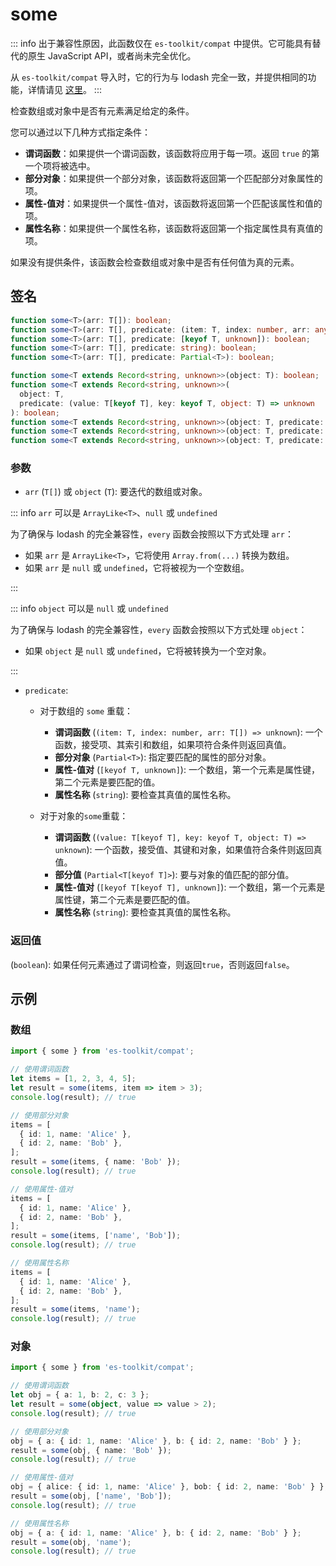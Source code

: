 # some

::: info
出于兼容性原因，此函数仅在 `es-toolkit/compat` 中提供。它可能具有替代的原生 JavaScript API，或者尚未完全优化。

从 `es-toolkit/compat` 导入时，它的行为与 lodash 完全一致，并提供相同的功能，详情请见 [这里](../../../compatibility.md)。
:::

检查数组或对象中是否有元素满足给定的条件。

您可以通过以下几种方式指定条件：

- **谓词函数**：如果提供一个谓词函数，该函数将应用于每一项。返回 `true` 的第一个项将被选中。
- **部分对象**：如果提供一个部分对象，该函数将返回第一个匹配部分对象属性的项。
- **属性-值对**：如果提供一个属性-值对，该函数将返回第一个匹配该属性和值的项。
- **属性名称**：如果提供一个属性名称，该函数将返回第一个指定属性具有真值的项。

如果没有提供条件，该函数会检查数组或对象中是否有任何值为真的元素。

## 签名

```typescript
function some<T>(arr: T[]): boolean;
function some<T>(arr: T[], predicate: (item: T, index: number, arr: any) => unknown): boolean;
function some<T>(arr: T[], predicate: [keyof T, unknown]): boolean;
function some<T>(arr: T[], predicate: string): boolean;
function some<T>(arr: T[], predicate: Partial<T>): boolean;

function some<T extends Record<string, unknown>>(object: T): boolean;
function some<T extends Record<string, unknown>>(
  object: T,
  predicate: (value: T[keyof T], key: keyof T, object: T) => unknown
): boolean;
function some<T extends Record<string, unknown>>(object: T, predicate: Partial<T[keyof T]>): boolean;
function some<T extends Record<string, unknown>>(object: T, predicate: [keyof T[keyof T], unknown]): boolean;
function some<T extends Record<string, unknown>>(object: T, predicate: string): boolean;
```

### 参数

- `arr` (`T[]`) 或 `object` (`T`): 要迭代的数组或对象。

::: info `arr` 可以是 `ArrayLike<T>`、`null` 或 `undefined`

为了确保与 lodash 的完全兼容性，`every` 函数会按照以下方式处理 `arr`：

- 如果 `arr` 是 `ArrayLike<T>`，它将使用 `Array.from(...)` 转换为数组。
- 如果 `arr` 是 `null` 或 `undefined`，它将被视为一个空数组。

:::

::: info `object` 可以是 `null` 或 `undefined`

为了确保与 lodash 的完全兼容性，`every` 函数会按照以下方式处理 `object`：

- 如果 `object` 是 `null` 或 `undefined`，它将被转换为一个空对象。

:::

- `predicate`:

  - 对于数组的 `some` 重载：

    - **谓词函数** (`(item: T, index: number, arr: T[]) => unknown`): 一个函数，接受项、其索引和数组，如果项符合条件则返回真值。
    - **部分对象** (`Partial<T>`): 指定要匹配的属性的部分对象。
    - **属性-值对** (`[keyof T, unknown]`): 一个数组，第一个元素是属性键，第二个元素是要匹配的值。
    - **属性名称** (`string`): 要检查其真值的属性名称。

  - 对于对象的`some`重载：

    - **谓词函数** (`(value: T[keyof T], key: keyof T, object: T) => unknown`): 一个函数，接受值、其键和对象，如果值符合条件则返回真值。
    - **部分值** (`Partial<T[keyof T]>`): 要与对象的值匹配的部分值。
    - **属性-值对** (`[keyof T[keyof T], unknown]`): 一个数组，第一个元素是属性键，第二个元素是要匹配的值。
    - **属性名称** (`string`): 要检查其真值的属性名称。

### 返回值

(`boolean`): 如果任何元素通过了谓词检查，则返回`true`，否则返回`false`。

## 示例

### 数组

```typescript
import { some } from 'es-toolkit/compat';

// 使用谓词函数
let items = [1, 2, 3, 4, 5];
let result = some(items, item => item > 3);
console.log(result); // true

// 使用部分对象
items = [
  { id: 1, name: 'Alice' },
  { id: 2, name: 'Bob' },
];
result = some(items, { name: 'Bob' });
console.log(result); // true

// 使用属性-值对
items = [
  { id: 1, name: 'Alice' },
  { id: 2, name: 'Bob' },
];
result = some(items, ['name', 'Bob']);
console.log(result); // true

// 使用属性名称
items = [
  { id: 1, name: 'Alice' },
  { id: 2, name: 'Bob' },
];
result = some(items, 'name');
console.log(result); // true
```

### 对象

```typescript
import { some } from 'es-toolkit/compat';

// 使用谓词函数
let obj = { a: 1, b: 2, c: 3 };
let result = some(object, value => value > 2);
console.log(result); // true

// 使用部分对象
obj = { a: { id: 1, name: 'Alice' }, b: { id: 2, name: 'Bob' } };
result = some(obj, { name: 'Bob' });
console.log(result); // true

// 使用属性-值对
obj = { alice: { id: 1, name: 'Alice' }, bob: { id: 2, name: 'Bob' } };
result = some(obj, ['name', 'Bob']);
console.log(result); // true

// 使用属性名称
obj = { a: { id: 1, name: 'Alice' }, b: { id: 2, name: 'Bob' } };
result = some(obj, 'name');
console.log(result); // true
```
